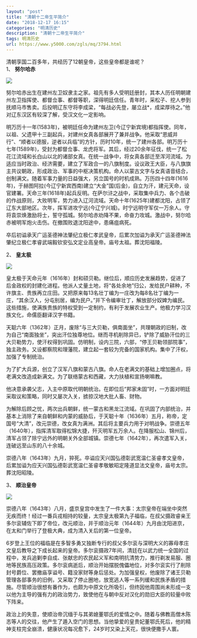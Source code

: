 ```yaml
---
layout: "post"
title: "清朝十二帝生平简介"
date: "2018-12-17 16:15"
categories: "明清历史"
description: "清朝十二帝生平简介"
tags: 明清历史
url: https://www.y5000.com/zgls/mq/3794.html
---
```






清朝享国二百多年，共经历了12朝皇帝，这些皇帝都是谁呢？  
1、 **努尔哈赤**

![](https://img.y5000.com/uploads/allimg/161024/1A2503256-0.jpg)

努尔哈赤出生在建州左卫奴隶主之家。祖先有多人受明廷册封，其本人历任明朝建州左卫指挥使、都督佥事、都督等职，深得明廷信任。青年时，采松子、挖人参到抚顺马市售卖。后投明辽东守将李成梁，“每战必先登，屡立战*，成梁厚待之。”他对辽东汉区有较深了解，受汉文化一定影响。

明万历十一年(1583年)，被明廷任命为建州左卫(今辽宁新宾境)都指挥使。同年，以祖、父遗甲十三副起兵，对建州女真各部展开了兼并战争。他采取“恩威并行”、“顺者以德服，逆者以兵临”的方针，历时10年，统一了建州各部。明万历十七年(1589年)，受封为都督佥事、龙虎将军。其后，经过20余年征伐，统一了松花江流域和长白山以北的诸部女真。在统一战争中，将女真各部迁至浑河流域。为适应当时政治、经济需要，建立了军政合一的八旗制度。设议政王大臣，与八旗旗主共议朝政，形成政治、军事的中枢决策机构。命人以蒙古文字与女真语音结合，创制满文。随着军事力量的日益强大，另立国号的时机成熟。万历四十四年(1616年)，于赫图阿拉(今辽宁新宾西南)建立“大金”国(后金)，自立为汗，建元天命，设官建署。天命三年(1618年)起兵反明。在萨尔浒之战中，采取集中兵力、各个击破的作战原则，大败明军，势力进入辽河流域。天命十年(1625年)建都沈阳，占领了辽东大部地区。次年，挥军进攻宁远(今辽宁兴城)。时宁远明守军仅一万余人。守将袁崇焕激励将士，誓守孤城。努尔哈赤劝降不果，命奋力攻城。激战中，努尔哈赤被明军炮火击伤。在撤围败退沈阳途中，患痛疽病死。

卒后初谥承天广运圣德神法肇纪立极仁孝武皇帝，后累次加谥为承天广运圣德神法肇纪立极仁孝睿武端毅钦安弘文定业高皇帝。庙号太祖。葬沈阳福陵。

2、 **皇太极**

![](https://img.y5000.com/uploads/allimg/161024/1A250K14-1.jpg)

皇太极于天命元年（1616年）封和硕贝勒。继位后，顺应历史发展趋势，促进了后金政权的封建化进程。他派人丈量土地，将“各处余地”归公，发给民户耕种，不许旗主、贵族再立庄田。又把原来每13名壮丁编为一庄改为每8名壮丁编为一庄，“其余汉人，分屯别居，编为民户。”并下令编审壮丁，解放部分奴婢为编民。这些措施，使满族贵族的特权受到一定制约，有利于发展农业生产。他极力学习汉族文化，命儒臣翻译汉字书籍。

天聪六年（1362年）正月，废除“与三大贝勒，俱南面坐”，共理朝政的旧制，改为自己“南面独坐”，突出汗位独尊地位。继而寻机削除异已，铲除了威胁汗位的三大贝勒势力，使汗权得到巩固。仿明制，设内三院，六部，“停王贝勒领部院事”，独主政务。又设都察院和理藩院，建立起一套较为完备的国家机构。集中了汗权，加强了专制统治。

为了扩大兵源，创立了汉军八旗和蒙古八旗。命人在老满文的基础上增加圈点，将老满文改造成新满文。为了联络蒙古和西藏，大力扶植和宣扬喇嘛教。

他决意承袭父志，入主中原取代明朝统治。在即位后“邦家未固”时，一方面对明廷采取议和策略，同时又屡次入关，掳掠汉地大批人畜、财物。

为解除后顾之忧，两次出兵朝鲜，统一蒙古和黑龙江流域。在巩固了内部统治，并基本上消除了来自朝鲜和内蒙的威胁后，于天聪十年（1636年）五月，称帝，定国号“大清”，改元崇德，改女真为满洲。其后将主要兵力用于对明战争。崇德五年（1640年），指挥清军取得松锦大捷，歼灭明军五万余人。在降服松山、锦州后，清军占领了除宁远外的明朝关外全部城镇。崇德七年（1642年），再次遣军入关，连破远至山东的八十余城。

崇德八年（1643年）九月，猝死。卒谥应天兴国弘德彰武宽温仁圣睿孝文皇帝，后累加谥为应天兴国弘德彰武宽温仁圣睿孝敬敏昭定隆道显法文皇帝，庙号太宗。葬沈阳昭陵。

3、 **顺治皇帝**

![](https://img.y5000.com/uploads/allimg/161024/1A2504D0-2.jpg)

崇德八年（1643年）八月，盛京皇宫中发生了一件大事：太宗皇帝在端坐中突然无疾而终！经过一番兵戎相持的较量，太宗皇太极第九子福临，在叔父摄政睿亲王多尔衮辅佐下即了帝位，改元顺治，并于顺治元年（1644年）九月由沈阳进京，在太和门举行了登极大典，成为清入关后的第一位皇帝。

6岁登上王位的福临是在多智多勇又独断专行的叔父多尔衮与深明大义的寡母孝庄文皇后教导之下成长起来的皇帝。多尔衮摄政7年间，清廷在以武力统一全国的过程中，发兵追剿李自成、张献忠的农民起义军和南明抗清势力，推行剃发易服、圈地等民族高压政策。多尔衮病逝后，顺治开始摆脱傀儡地位，对多尔衮实行了削除封号爵位、罢撤庙享谥号、籍没家财等身后惩处。为加强皇权，他废除了诸王贝勒管理各部事务的旧例，又采取了停止圈地，放宽逃人等一系列缓和民族矛盾的措施。尽管顺治很想有番作为，也颇为中原文化所吸引，但终因他周围尚未形成一支以他为主导的强有力的政治势力，致使他在与朝中反对汉化的勋旧大臣的较量中败下阵来。

政治上的失意，使顺治帝沉缅于与其弟媳董鄂氏的爱情之中。随着与佛教高僧木陈忞等人的交往，他产生了遁入空门的思想。当他挚爱的皇贵妃董鄂氏死后，他的精神支柱完全崩溃，健康状况每况愈下，24岁时又染上天花，很快便撒手人寰。

